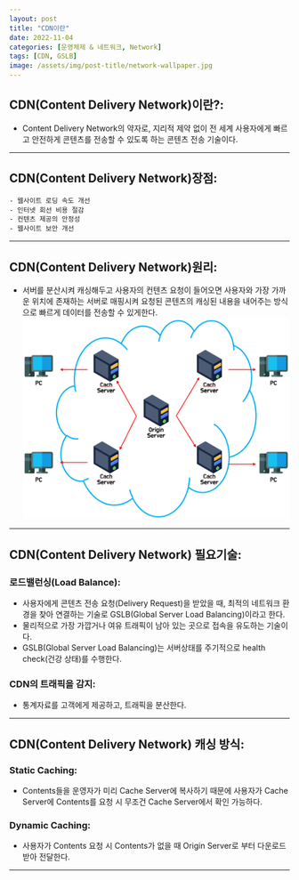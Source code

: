 ```yaml
---
layout: post
title: "CDN이란"
date: 2022-11-04
categories: [운영체제 & 네트워크, Network]
tags: [CDN, GSLB]
image: /assets/img/post-title/network-wallpaper.jpg
---
```


## CDN(Content Delivery Network)이란?:
- Content Delivery Network의 약자로, 지리적 제약 없이 전 세계 사용자에게 빠르고 안전하게 콘텐츠를 전송할 수 있도록 하는 콘텐츠 전송 기술이다.

* * *

## CDN(Content Delivery Network)장점:
```html
- 웹사이트 로딩 속도 개선
- 인터넷 회선 비용 절감
- 컨텐츠 제공의 안정성
- 웹사이트 보안 개선
```

* * *

## CDN(Content Delivery Network)원리:
- 서버를 분산시켜 캐싱해두고 사용자의 컨텐츠 요청이 들어오면 사용자와 가장 가까운 위치에 존재하는 서버로 매핑시켜 요청된 콘텐츠의 캐싱된 내용을 내어주는 방식으로 빠르게 데이터를 전송할 수 있게한다.
[![텍스트](/assets/img/post/Network/CDN%20%EC%9B%90%EB%A6%AC.PNG)](/assets/img/post/Network/CDN%20%EC%9B%90%EB%A6%AC.PNG)

* * *

## CDN(Content Delivery Network) 필요기술:
### 로드밸런싱(Load Balance):
- 사용자에게 콘텐츠 전송 요청(Delivery Request)을 받았을 때, 최적의 네트워크 환경을 찾아 연결하는 기술로 GSLB(Global Server Load Balancing)이라고 한다.
- 물리적으로 가장 가깝거나 여유 트래픽이 남아 있는 곳으로 접속을 유도하는 기술이다.
- GSLB(Global Server Load Balancing)는 서버상태를 주기적으로 health check(건강 상태)를 수행한다.

### CDN의 트래픽을 감지:
- 통계자료를 고객에게 제공하고, 트래픽을 분산한다.

* * *

## CDN(Content Delivery Network) 캐싱 방식:
### Static Caching:
- Contents들을 운영자가 미리 Cache Server에 복사하기 때문에 사용자가 Cache Server에 Contents를 요청 시 무조건 Cache Server에서 확인 가능하다.

### Dynamic Caching:
- 사용자가 Contents 요청 시 Contents가 없을 때 Origin Server로 부터 다운로드 받아 전달한다.

* * *